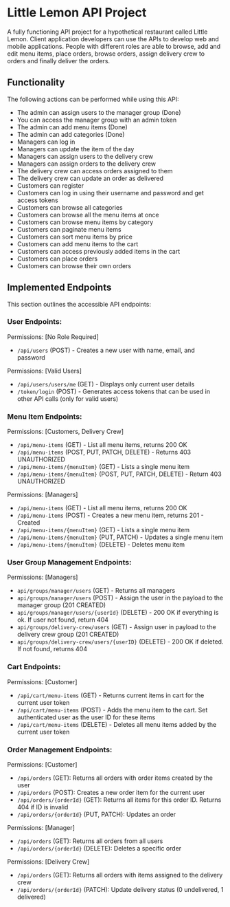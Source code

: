 # Little Lemon API Project

A fully functioning API project for a hypothetical restaurant called Little Lemon. Client application developers can use the APIs to develop web and mobile applications. People with different roles are able to browse, add and edit menu items, place orders, browse orders, assign delivery crew to orders and finally deliver the orders.

## Functionality

The following actions can be performed while using this API:

-   The admin can assign users to the manager group (Done)
-   You can access the manager group with an admin token
-   The admin can add menu items (Done)
-   The admin can add categories (Done)
-   Managers can log in
-   Managers can update the item of the day
-   Managers can assign users to the delivery crew
-   Managers can assign orders to the delivery crew
-   The delivery crew can access orders assigned to them
-   The delivery crew can update an order as delivered
-   Customers can register
-   Customers can log in using their username and password and get access tokens
-   Customers can browse all categories
-   Customers can browse all the menu items at once
-   Customers can browse menu items by category
-   Customers can paginate menu items
-   Customers can sort menu items by price
-   Customers can add menu items to the cart
-   Customers can access previously added items in the cart
-   Customers can place orders
-   Customers can browse their own orders

## Implemented Endpoints

This section outlines the accessible API endpoints:

### User Endpoints:

Permissions: [No Role Required]

-   `/api/users` (POST) - Creates a new user with name, email, and password

Permissions: [Valid Users]

-   `/api/users/users/me` (GET) - Displays only current user details
-   `/token/login` (POST) - Generates access tokens that can be used in other API calls (only for valid users)

### Menu Item Endpoints:

Permissions: [Customers, Delivery Crew]

-   `/api/menu-items` (GET) - List all menu items, returns 200 OK
-   `/api/menu-items` (POST, PUT, PATCH, DELETE) - Returns 403 UNAUTHORIZED
-   `/api/menu-items/{menuItem}` (GET) - Lists a single menu item
-   `/api/menu-items/{menuItem}` (POST, PUT, PATCH, DELETE) - Return 403 UNAUTHORIZED

Permissions: [Managers]

-   `/api/menu-items` (GET) - List all menu items, returns 200 OK
-   `/api/menu-items` (POST) - Creates a new menu item, returns 201 - Created
-   `/api/menu-items/{menuItem}` (GET) - Lists a single menu item
-   `/api/menu-items/{menuItem}` (PUT, PATCH) - Updates a single menu item
-   `/api/menu-items/{menuItem}` (DELETE) - Deletes menu item

### User Group Management Endpoints:

Permissions: [Managers]

-   `api/groups/manager/users` (GET) - Returns all managers
-   `api/groups/manager/users` (POST) - Assign the user in the payload to the manager group (201 CREATED)
-   `api/groups/manager/users/{userId}` (DELETE) - 200 OK if everything is ok. If user not found, return 404
-   `api/groups/delivery-crew/users` (GET) - Assign user in payload to the delivery crew group (201 CREATED)
-   `api/groups/delivery-crew/users/{userID}` (DELETE) - 200 OK if deleted. If not found, returns 404

### Cart Endpoints:

Permissions: [Customer]

-   `/api/cart/menu-items` (GET) - Returns current items in cart for the current user token
-   `/api/cart/menu-items` (POST) - Adds the menu item to the cart. Set authenticated user as the user ID for
    these items
-   `/api/cart/menu-items` (DELETE) - Deletes all menu items added by the current user token

### Order Management Endpoints:

Permissions: [Customer]

-   `/api/orders` (GET): Returns all orders with order items created by the user
-   `/api/orders` (POST): Creates a new order item for the current user
-   `/api/orders/{orderId}` (GET): Returns all items for this order ID. Returns 404 if ID is invalid
-   `/api/orders/{orderId}` (PUT, PATCH): Updates an order

Permissions: [Manager]

-   `/api/orders` (GET): Returns all orders from all users
-   `/api/orders/{orderId}` (DELETE): Deletes a specific order

Permissions: [Delivery Crew]

-   `/api/orders` (GET): Returns all orders with items assigned to the delivery crew
-   `/api/orders/{orderId}` (PATCH): Update delivery status (0 undelivered, 1 delivered)
